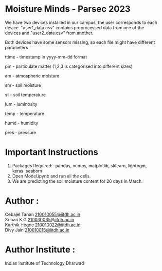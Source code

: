 # Moisture Minds - Parsec 2023
We have two devices installed in our campus, the user corresponds to each device. "user1_data.csv" contains preprocessed data from one of the devices and "user2_data.csv" from another.

Both devices have some sensors missing, so each file might have different parameters

ttime - timestamp in yyyy-mm-dd format

pm - particulate matter (1,2,3 is categorised into different sizes)

am - atmospheric moisture

sm - soil moisture

st - soil temperature

lum - luminosity

temp - temperature

humd - humidity

pres - pressure

# Important Instructions
1) Packages Required:-
    pandas, numpy, matplotlib, sklearn, lightbgm, keras ,seaborn
2) Open Model.ipynb and run all the cells.
4) We are predicting the soil moisture content for 20 days in March.


# Author : <br />
Cebajel Tanan    210010055@iitdh.ac.in <br />
Srihari K G      210030035@iitdh.ac.in <br />
Karthik Hegde    210010022@iitdh.ac.in <br />
Divy Jain        210010015@iitdh.ac.in <br />

# Author Institute :
Indian Institute of Technology Dharwad
